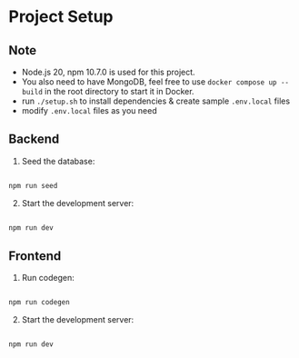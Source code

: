# Project Setup

## Note
- Node.js 20, npm 10.7.0 is used for this project.
- You also need to have MongoDB, feel free to use `docker compose up --build` in the root directory to start it in Docker.
- run `./setup.sh` to install dependencies & create sample `.env.local` files
- modify `.env.local` files as you need

## Backend
1. Seed the database:
```sh

npm run seed

```

2. Start the development server:
```sh

npm run dev

```
  
## Frontend
1. Run codegen:
```sh

npm run codegen

```

2. Start the development server:
```sh

npm run dev

```